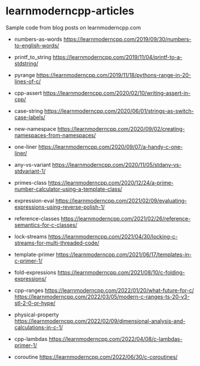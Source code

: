 # learnmoderncpp-articles

Sample code from blog posts on learnmoderncpp.com

* numbers-as-words https://learnmoderncpp.com/2019/09/30/numbers-to-english-words/

* printf_to_string https://learnmoderncpp.com/2019/11/04/printf-to-a-stdstring/

* pyrange https://learnmoderncpp.com/2019/11/18/pythons-range-in-20-lines-of-c/

* cpp-assert https://learnmoderncpp.com/2020/02/10/writing-assert-in-cpp/

* case-string https://learnmoderncpp.com/2020/06/01/strings-as-switch-case-labels/

* new-namespace https://learnmoderncpp.com/2020/09/02/creating-namespaces-from-namespaces/

* one-liner https://learnmoderncpp.com/2020/09/07/a-handy-c-one-liner/

* any-vs-variant https://learnmoderncpp.com/2020/11/05/stdany-vs-stdvariant-1/

* primes-class https://learnmoderncpp.com/2020/12/24/a-prime-number-calculator-using-a-template-class/

* expression-eval https://learnmoderncpp.com/2021/02/09/evaluating-expressions-using-reverse-polish-1/

* reference-classes https://learnmoderncpp.com/2021/02/26/reference-semantics-for-c-classes/

* lock-streams https://learnmoderncpp.com/2021/04/30/locking-c-streams-for-multi-threaded-code/

* template-primer https://learnmoderncpp.com/2021/06/17/templates-in-c-primer-1/

* fold-expressions https://learnmoderncpp.com/2021/08/10/c-folding-expressions/

* cpp-ranges https://learnmoderncpp.com/2022/01/20/what-future-for-c/ https://learnmoderncpp.com/2022/03/05/modern-c-ranges-ts-20-v3-stl-2-0-or-hype/

* physical-property https://learnmoderncpp.com/2022/02/09/dimensional-analysis-and-calculations-in-c-1/

* cpp-lambdas https://learnmoderncpp.com/2022/04/08/c-lambdas-primer-1/

* coroutine https://learnmoderncpp.com/2022/06/30/c-coroutines/
